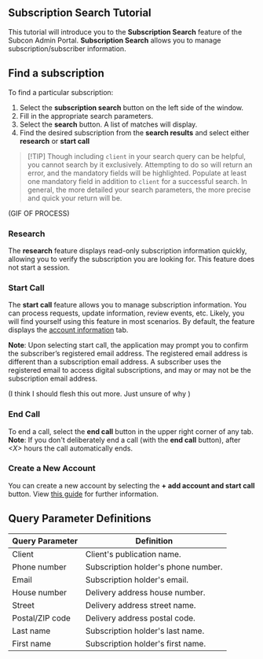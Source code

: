 ## Subscription Search Tutorial

This tutorial will introduce you to the **Subscription Search** feature of the Subcon Admin Portal. **Subscription Search** allows you to manage subscription/subscriber information.

## Find a subscription

To find a particular subscription:

1. Select the **subscription search** button on the left side of the window.
2. Fill in the appropriate search parameters.
3. Select the **search** button.
A list of matches will display.
4. Find the desired subscription from the **search results** and select either **research** or **start call**


> [!TIP] Though including `client` in your search query can be helpful, you cannot search by it exclusively.
> Attempting to do so will return an error, and the mandatory fields will be highlighted.
> Populate at least one mandatory field in addition to `client` for a successful search.
> In general, the more detailed your search parameters, the more precise and quick your return will be.

(GIF OF PROCESS)

### Research

The **research** feature displays read-only subscription information quickly, allowing you to verify the subscription you are looking for.
This feature does not start a session.

### Start Call

The **start call** feature allows you to manage subscription information.
You can process requests, update information, review events, etc.
Likely, you will find yourself using this feature in most scenarios.
By default, the feature displays the [account information](www.example.com) tab.

**Note**: Upon selecting start call, the application may prompt you to confirm the subscriber’s registered email address. The registered email address is different than a subscription email address. A subscriber uses the registered email to access digital subscriptions, and may or may not be the subscription email address.

(I think I should flesh this out more. Just unsure of why )

### End Call

To end a call, select the **end call** button in the upper right corner of any tab.
**Note**: If you don't deliberately end a call (with the **end call** button), after _<X<X>>_ hours the call automatically ends.

### Create a New Account

You can create a new account by selecting the **+ add account and start call** button. View [this guide](example.com) for further information.

## Query Parameter Definitions

| Query Parameter | Definition |
|-|-|
| Client | Client's publication name. |
| Phone number | Subscription holder's phone number. |
| Email | Subscription holder's email. |
| House number | Delivery address house number. |
| Street | Delivery address street name. |
| Postal/ZIP code | Delivery address postal code. |
| Last name | Subscription holder's last name. |
| First name | Subscription holder's first name. |

